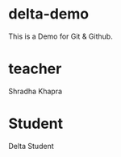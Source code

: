 # delta-demo
This is a Demo for Git &amp; Github.

# teacher
Shradha Khapra

# Student
Delta Student